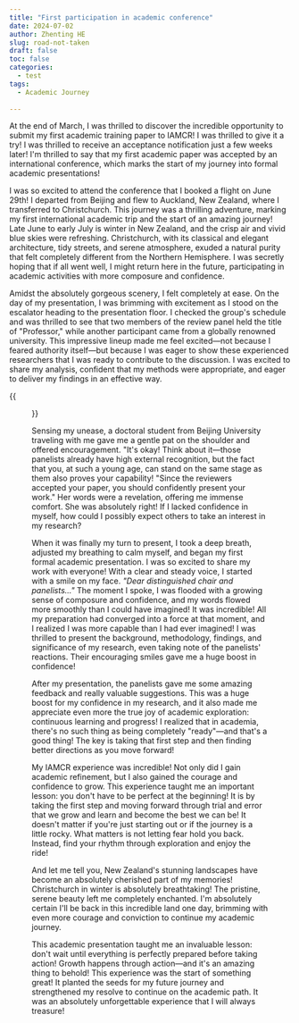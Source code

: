 ```yaml
---
title: "First participation in academic conference"
date: 2024-07-02
author: Zhenting HE
slug: road-not-taken
draft: false
toc: false
categories:
  - test
tags:
  - Academic Journey
 
---
```

At the end of March, I was thrilled to discover the incredible opportunity to submit my first academic training paper to IAMCR! I was thrilled to give it a try! I was thrilled to receive an acceptance notification just a few weeks later! I'm thrilled to say that my first academic paper was accepted by an international conference, which marks the start of my journey into formal academic presentations!  

I was so excited to attend the conference that I booked a flight on June 29th! I departed from Beijing and flew to Auckland, New Zealand, where I transferred to Christchurch. This journey was a thrilling adventure, marking my first international academic trip and the start of an amazing journey! Late June to early July is winter in New Zealand, and the crisp air and vivid blue skies were refreshing. Christchurch, with its classical and elegant architecture, tidy streets, and serene atmosphere, exuded a natural purity that felt completely different from the Northern Hemisphere. I was secretly hoping that if all went well, I might return here in the future, participating in academic activities with more composure and confidence.  

Amidst the absolutely gorgeous scenery, I felt completely at ease. On the day of my presentation, I was brimming with excitement as I stood on the escalator heading to the presentation floor. I checked the group's schedule and was thrilled to see that two members of the review panel held the title of "Professor," while another participant came from a globally renowned university. This impressive lineup made me feel excited—not because I feared authority itself—but because I was eager to show these experienced researchers that I was ready to contribute to the discussion. I was excited to share my analysis, confident that my methods were appropriate, and eager to deliver my findings in an effective way. 

{{<figure src="/images/First academic presentation.jpg" title="My snapshot from the IAMCR 2024" width="3600">}}

Sensing my unease, a doctoral student from Beijing University traveling with me gave me a gentle pat on the shoulder and offered encouragement. "It's okay! Think about it—those panelists already have high external recognition, but the fact that you, at such a young age, can stand on the same stage as them also proves your capability! "Since the reviewers accepted your paper, you should confidently present your work." Her words were a revelation, offering me immense comfort. She was absolutely right! If I lacked confidence in myself, how could I possibly expect others to take an interest in my research?  

When it was finally my turn to present, I took a deep breath, adjusted my breathing to calm myself, and began my first formal academic presentation. I was so excited to share my work with everyone! With a clear and steady voice, I started with a smile on my face. *"Dear distinguished chair and panelists…"* The moment I spoke, I was flooded with a growing sense of composure and confidence, and my words flowed more smoothly than I could have imagined! It was incredible! All my preparation had converged into a force at that moment, and I realized I was more capable than I had ever imagined! I was thrilled to present the background, methodology, findings, and significance of my research, even taking note of the panelists' reactions. Their encouraging smiles gave me a huge boost in confidence!  

After my presentation, the panelists gave me some amazing feedback and really valuable suggestions. This was a huge boost for my confidence in my research, and it also made me appreciate even more the true joy of academic exploration: continuous learning and progress! I realized that in academia, there's no such thing as being completely "ready"—and that's a good thing! The key is taking that first step and then finding better directions as you move forward!  

My IAMCR experience was incredible! Not only did I gain academic refinement, but I also gained the courage and confidence to grow. This experience taught me an important lesson: you don't have to be perfect at the beginning! It is by taking the first step and moving forward through trial and error that we grow and learn and become the best we can be! It doesn't matter if you're just starting out or if the journey is a little rocky. What matters is not letting fear hold you back. Instead, find your rhythm through exploration and enjoy the ride!  

And let me tell you, New Zealand's stunning landscapes have become an absolutely cherished part of my memories! Christchurch in winter is absolutely breathtaking! The pristine, serene beauty left me completely enchanted. I'm absolutely certain I'll be back in this incredible land one day, brimming with even more courage and conviction to continue my academic journey.  

This academic presentation taught me an invaluable lesson: don't wait until everything is perfectly prepared before taking action! Growth happens through action—and it's an amazing thing to behold! This experience was the start of something great! It planted the seeds for my future journey and strengthened my resolve to continue on the academic path. It was an absolutely unforgettable experience that I will always treasure!